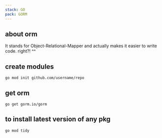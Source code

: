 ```yaml
---
stack: GO
pack: GORM
---
```


## about orm
It stands for Object-Relational-Mapper and actually makes it easier to write code. right?! ^^


## create modules
```
go mod init github.com/username/repo
```

## get orm
```
go get gorm.io/gorm
```

## to install latest version of any pkg
```
go mod tidy
```
